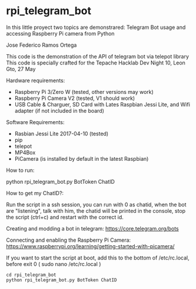 # rpi_telegram_bot
In this little proyect two topics are demonstrared: Telegram Bot usage and accessing Raspberry Pi camera from Python

Jose Federico Ramos Ortega

This code is the demonstration of the API of telegram bot via telepot library
This code is specially crafted for the Tepache Hacklab Dev Night 10, Leon Gto, 27 May

Hardware requirements:
- Raspberry Pi 3/Zero W (tested, other versions may work)
- Raspberry Pi Camera V2 (tested, V1 should work)
- USB Cable & Charguer, SD Card with Lates Raspbian Jessi Lite, and Wifi adapter (if not included in the board)

Software Requirements:
- Rasbian Jessi Lite 2017-04-10 (tested)
- pip
- telepot
- MP4Box
- PiCamera (is installed by default in the latest Raspbian)

How to run:

python rpi_telegram_bot.py BotToken ChatID

How to get my ChatID?:

Run the script in a ssh session, you can run with 0 as chatid, when the bot are "listening", talk with him, the chatid will be
printed in the console, stop the script (ctrl+c) and restart with the correct id.

Creating and modding a bot in telegram:
https://core.telegram.org/bots

Connecting and enabling the Raspberry Pi Camera:
https://www.raspberrypi.org/learning/getting-started-with-picamera/

If you want to start the script at boot, add this to the bottom of /etc/rc.local, before exit 0 ( sudo nano /etc/rc.local )
```
cd rpi_telegram_bot
python rpi_telegram_bot.py BotToken ChatID
```
